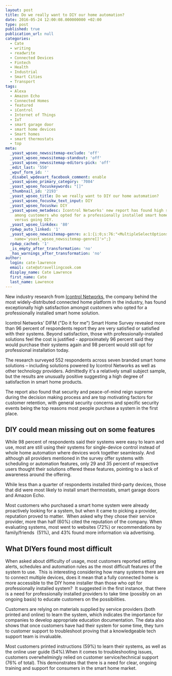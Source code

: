 ```yaml
---
layout: post
title: Do we really want to DIY our home automation?
date: 2016-05-24 12:00:08.000000000 +02:00
type: post
published: true
publication_url: null
categories:
  - Cate
  - writing
  - readwrite
  - Connected Devices
  - Fintech
  - Health
  - Industrial
  - Smart Cities
  - Transport
tags:
  - Alexa
  - Amazon Echo
  - Connected Homes
  - featured
  - iControl
  - Internet of Things
  - IoT
  - smart garage door
  - smart home devices
  - Smart homes
  - smart thermostats
  - top
meta:
  _yoast_wpseo_newssitemap-exclude: 'off'
  _yoast_wpseo_newssitemap-standout: 'off'
  _yoast_wpseo_newssitemap-editors-pick: 'off'
  _edit_last: '550'
  _wpuf_form_id: ''
  _disabel_wpdevart_facebook_comment: enable
  _yoast_wpseo_primary_category: '7084'
  _yoast_wpseo_focuskeywords: "[]"
  _thumbnail_id: '2193'
  _yoast_wpseo_title: Do we really want to DIY our home automation?
  _yoast_wpseo_focuskw_text_input: DIY
  _yoast_wpseo_focuskw: DIY
  _yoast_wpseo_metadesc: Icontrol Networks' new report has found high satisfaction
    among customers who opted for a professionally installed smart home solution,
    versus going DIY.
  _yoast_wpseo_linkdex: '80'
  rp4wp_auto_linked: '1'
  _yoast_wpseo_newssitemap-genre: a:1:{i:0;s:76:"<MultipleSelectOptions {} for select
    name='yoast_wpseo_newssitemap-genre[]'>";}
  rp4wp_cached: '1'
  _is_empty_after_transformation: 'no'
  _has_warnings_after_transformation: 'no'
author:
  login: cate-lawrence
  email: cate@atravellingcook.com
  display_name: Cate Lawrence
  first_name: Cate
  last_name: Lawrence
---
```

New industry research from [Icontrol
Networks](https://www.icontrol.com/), the company behind the most
widely-distributed connected home platform in the industry, has found
exceptionally high satisfaction amongst customers who opted for a
professionally installed smart home solution.

Icontrol Networks' DIFM ("Do it for me") Smart Home Survey revealed more
than 96 percent of respondents report they are very satisfied or
satisfied with their systems. Beyond satisfaction, those with
professionally-installed solutions feel the cost is justified -
approximately 96 percent said they would purchase their systems again
and 98 percent would still opt for professional installation today.

The research surveyed 552 respondents across seven branded smart home
solutions – including solutions powered by Icontrol Networks as well as
other technology providers. Admittedly it's a relatively small subject
sample, but the results are unusually positive suggesting a high degree
of satisfaction in smart home products.

The report also found that security and peace-of-mind reign supreme
during the decision making process and are top motivating factors for
customer retention, with general security concerns and specific security
events being the top reasons most people purchase a system in the first
place.

DIY could mean missing out on some features
-------------------------------------------

While 98 percent of respondents said their systems were easy to learn
and use, most are still using their systems for single-device control
instead of whole home automation where devices work together seamlessly.
And although all providers mentioned in the survey offer systems with
scheduling or automation features, only 29 and 35 percent of respective
users thought their solutions offered these features, pointing to a lack
of awareness around the offering.

While less than a quarter of respondents installed third-party devices,
those that did were most likely to install smart thermostats, smart
garage doors and Amazon Echo.

Most customers who purchased a smart home system were already
proactively looking for a system, but when it came to picking a
provider, reputation proved to matter.  When asked why they chose their
service provider, more than half (60%) cited the reputation of the
company. When evaluating systems, most went to websites (72%) or
recommendations by family/friends  (51%), and 43% found more information
via advertising.

What DIYers found most difficult
--------------------------------

When asked about difficulty of usage, most customers reported setting
alerts, schedules and automation rules as the most difficult features of
the system to use.  This is interesting considering how many systems
there are to connect multiple devices, does it mean that a fully
connected home is more accessible to the DIY home installer than those
who opt for professionally installed system?  It suggested in the first
instance, that there is a need for professionally installed providers to
take time (possibly on an ongoing basis) to educate customers on the
possibilities.

Customers are relying on materials supplied by service providers (both
printed and online) to learn the system, which indicates the importance
for companies to develop appropriate education documentation. The data
also shows that once customers have had their system for some time, they
turn to customer support to troubleshoot proving that a knowledgeable
tech support team is invaluable.

Most customers printed instructions (59%) to learn their systems, as
well as the online user guide (54%).When it comes to troubleshooting
issues, customers overwhelmingly relied on customer service/technical
support (76% of total). This demonstrates that there is a need for
clear, ongoing training and support for consumers in the smart home
market.
